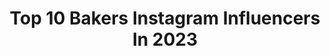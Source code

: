 ---
title: Top 10 Bakers Instagram Influencers In 2023
description: >-
  Find top bakers Instagram influencers in 2023. Most popular hashtags: #chocolate #dessert #chocolatecake.
platform: Instagram
hits: 9677
text_top: Discover the top-rated Instagram accounts on inBeat.
text_bottom: Our search engine aggregates 9677 Instagram influencers like this for you to pitch.
profiles:
  - username: "bakergkln"
    fullname: >-
      BAKER
    bio: >-
      🇧🇷 Brazillian Rapper 🎤@gilklan 💿@papatunes 📮Shows: contato@papatinho.com ☎️21 981386134 ⬇️⬇️LANÇAMENTO⬇️⬇️ Carlean - Passando de fase(feat.Baker)
    location: "Brazil"
    followers: 4156
    engagement: 530
    commentsToLikes: 0.160547
    id: ck6u4so0c5jvh0j71heuwmy9i
    verified: false
    hashtags: "#quarentena, #ficaemcasa, #quarantine, #hiphop"
  - username: "simons_bread"
    fullname: >-
      Simon Bowden
    bio: >-
      Baker
    location: "United States"
    followers: 8189
    engagement: 667
    commentsToLikes: 0.056262
    id: ck6u13xirjfly0j71bzfjd23x
    verified: false
    hashtags: "#fermentation, #cinnamonrolls, #uppereastside, #brioche"
  - username: "passionateaboutbaking"
    fullname: >-
      Deeba Rajpal
    bio: >-
      Cookbook Author | Baker | Content Creator | Blogger | Eggless Desserts | Food Stylist | Food Photography Recipes on @pabrecipes India 🇮🇳
    location: "India"
    followers: 416171
    engagement: 1005
    commentsToLikes: 0.016130
    id: ck0twjmsvfofn0i19ffoazlr7
    verified: true
    hashtags: "#ad, #strawberries, #pabrecipes, #biscofflotus"
  - username: "janeejaneee"
    fullname: >-
      SF Bay Area food & fun 🥂 Jane
    bio: >-
      🍴 #foodie // 👩‍💻 #coder // 👩‍🍳 #baker 🌉 #sfbayarea // 🇨🇦 #toronto 💌 dm for collabs 欢迎合作！ 📸 #shotonpixel
    location: "United States"
    followers: 9473
    engagement: 576
    commentsToLikes: 0.146488
    id: ckwbef5xnkycr0j23v856l8hz
    verified: false
    hashtags: "#yamimeal, #tastyselect, #heypot, #heyhotpot"
  - username: "fahimanwar"
    fullname: >-
      Fahim Anwar
    bio: >-
      TOUR🎟 BAKERSFIELD Jan 12 DC Jan 27-29, more! ⬇️
    location: "United States"
    followers: 125164
    engagement: 2088
    commentsToLikes: 0.025287
    id: ck0vypm44563m0i1900lf99au
    verified: true
    hashtags: "#fahimstandup, #comedy, #jokes, #funny"
  - username: "recueilgourmand"
    fullname: >-
      Mahmoud - Recueil Gourmand
    bio: >-
      🍰 Baker in soul 🍮 🍩Gourmand-love eating pastry 🎂 📑Moroccan Food Blogger✒ 📍Rabat ✉ recueilgourmand@gmail.com My blog:
    location: "France"
    followers: 26938
    engagement: 143
    commentsToLikes: 0.030061
    id: ck8t5c6sd9lrz0j78a75vfzj2
    verified: false
    hashtags: "#dessertlover, #bakingfromscratch, #cakestagram, #icecreamlover"
  - username: "tonybaker"
    fullname: >-
      Tony Baker
    bio: >-
      Actor/Stand Up Comedian. Youtube: Tony Baker Comedy Instagram: @tonybakerrandomly Facebook: @TonyBakerComedyPage TURN ON MY NOTIFICATIONS 👆🏾
    location: "United States"
    followers: 2529132
    engagement: 34
    commentsToLikes: 0.046869
    id: cl34yj62dzu5q0i237lz5qnuw
    verified: false
    hashtags: "#tonybakerontheshelves, #thefabulousbakerboyz, #la, #burbank"
  - username: "cindykarmoko"
    fullname: >-
      CINDY KARMOKO
    bio: >-
      Big wardrobe 🧳🤣 👠, Beauty, Travel & Fragrance enthusiast ✈️ Home Baker👩🏻‍🍳 @swellrecipes ❤️ #oma🍑 #idressedtothrill #lidahcece
    location: "France"
    followers: 108165
    engagement: 37
    commentsToLikes: 0.061865
    id: ck137q4rfct710i19fx80v9rf
    verified: true
    hashtags: "#makandireels, #viralfood, #idressedtothrill, #coachny"
  - username: "real_tim_othy"
    fullname: >-
      Tim Othy
    bio: >-
      From WI Live in SF Gymgoer, traveler, baker, linguaphile, photic sneezer, dog lover, needlepointer, Golden Girls maniac, and Oxford comma enthusiast.
    location: "United States"
    followers: 42438
    engagement: 1231
    commentsToLikes: 0.045103
    id: ck9hb12frexd20j7894363rx2
    verified: false
    hashtags: "#showyourpineapple, #tbt, #jjmalibu, #doubletimetwins"
  - username: "bestobaker"
    fullname: >-
      Giuseppe Besto Stella
    bio: >-
      I'm a Bearded baker in love with photography. 📍Milano 🇮🇹 🏳️‍🌈 |He/Him| The other side of me👇 @besto_stella
    location: "Italy"
    followers: 7531
    engagement: 1515
    commentsToLikes: 0.059349
    id: ck6tyehy039k30j71pe2sx5np
    verified: false
    hashtags: "#gay, #beardedman, #muscle, #pink"
---